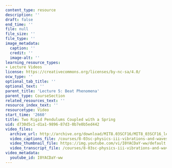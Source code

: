 ```yaml
---
content_type: resource
description: ''
draft: false
end_time: ''
file: null
file_size: ''
file_type: ''
image_metadata:
  caption: ''
  credit: ''
  image-alt: ''
learning_resource_types:
- Lecture Videos
license: https://creativecommons.org/licenses/by-nc-sa/4.0/
ocw_type: ''
optional_tab_title: ''
optional_text: ''
parent_title: 'Lecture 5: Beat Phenomena'
parent_type: CourseSection
related_resources_text: ''
resource_index_text: ''
resourcetype: Video
start_time: '2660'
title: Two Rigid Pendulums Coupled with a Spring
uid: d730d5c1-d1a1-9896-87d3-0b7e0b5ed442
video_files:
  archive_url: http://archive.org/download/MIT8.03SCF16/MIT8_03SCF16_lec05_300k.mp4
  video_captions_file: /courses/8-03sc-physics-iii-vibrations-and-waves-fall-2016/59e531cf7f7b54d4893d9c70edb76e84_I0YACDaY-ww.vtt
  video_thumbnail_file: https://img.youtube.com/vi/I0YACDaY-ww/default.jpg
  video_transcript_file: /courses/8-03sc-physics-iii-vibrations-and-waves-fall-2016/582d362daf054cd4a8e6bfa8e32b7d6c_I0YACDaY-ww.pdf
video_metadata:
  youtube_id: I0YACDaY-ww
---
```

